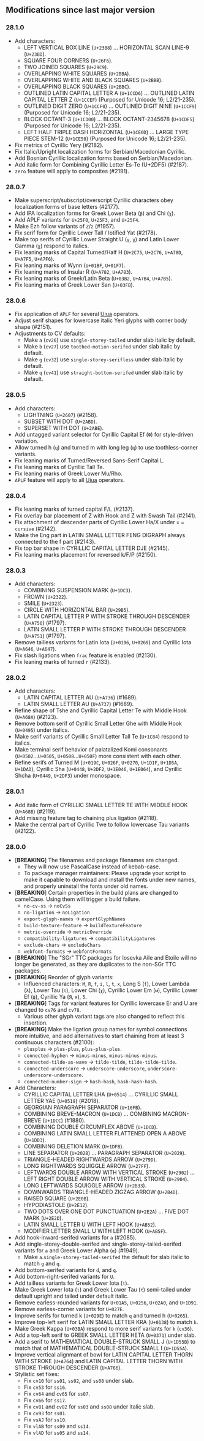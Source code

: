## Modifications since last major version

### 28.1.0

* Add characters:
  - LEFT VERTICAL BOX LINE (`U+23B8`) ... HORIZONTAL SCAN LINE-9 (`U+23BD`).
  - SQUARE FOUR CORNERS (`U+26F6`).
  - TWO JOINED SQUARES (`U+29C9`).
  - OVERLAPPING WHITE SQUARES (`U+2BBA`).
  - OVERLAPPING WHITE AND BLACK SQUARES (`U+2BBB`).
  - OVERLAPPING BLACK SQUARES (`U+2BBC`).
  - OUTLINED LATIN CAPITAL LETTER A (`U+1CCD6`) ... OUTLINED LATIN CAPITAL LETTER Z (`U+1CCEF`) (Purposed for Unicode 16; L2/21-235).
  - OUTLINED DIGIT ZERO (`U+1CCF0`) ... OUTLINED DIGIT NINE (`U+1CCF9`) (Purposed for Unicode 16; L2/21-235).
  - BLOCK OCTANT-3 (`U+1CD00`) ... BLOCK OCTANT-2345678 (`U+1CDE5`) (Purposed for Unicode 16; L2/21-235).
  - LEFT HALF TRIPLE DASH HORIZONTAL (`U+1CE0D`) ... LARGE TYPE PIECE STEM-12 (`U+1CE50`) (Purposed for Unicode 16; L2/21-235).
* Fix metrics of Cyrillic Yery (#2182).
* Fix Italic/Upright localization forms for Serbian/Macedonian Cyrillic.
* Add Bosnian Cyrillic localization forms based on Serbian/Macedonian.
* Add italic form for Combining Cyrillic Letter Es-Te (U+2DF5) (#2187).
* `zero` feature will apply to composites (#2191).


### 28.0.7

* Make superscript/subscript/overscript Cyrillic characters obey localization forms of base letters (#2177).
* Add IPA localization forms for Greek Lower Beta (`β`) and Chi (`χ`).
* Add APLF variants for `U+25F0`, `U+25F3`, and `U+25F4`.
* Make Ezh follow variants of `Z`/`z` (#1957).
* Fix serif form for Cyrillic Lower Tall / Iotified Yat (#2178).
* Make top serifs of Cyrillic Lower Straight U (`ү`, `ұ`) and Latin Lower Gamma (`ɣ`) respond to italics.
* Fix leaning marks of Capital Turned/Half H (`U+2C75`, `U+2C76`, `U+A78D`, `U+A7F5`, `U+A7F6`).
* Fix leaning marks of Wynn (`U+01BF`, `U+01F7`).
* Fix leaning marks of Insular R (`U+A782`, `U+A783`).
* Fix leaning marks of Greek/Latin Beta (`U+03B2`, `U+A7B4`, `U+A7B5`).
* Fix leaning marks of Greek Lower San (`U+03FB`).


### 28.0.6

* Fix application of `APLF` for several [Uiua](https://www.uiua.org/) operators.
* Adjust serif shapes for lowercase italic Yeri glyphs with corner body shape (#2151).
* Adjustments to CV defaults:
  - Make `a` (`cv26`) use `single-storey-tailed` under slab italic by default.
  - Make `b` (`cv27`) use `toothed-motion-serifed` under slab italic by default.
  - Make `g` (`cv32`) use `single-storey-serifless` under slab italic by default.
  - Make `q` (`cv41`) use `straight-bottom-serifed` under slab italic by default.


### 28.0.5

* Add characters:
  - LIGHTNING (`U+2607`) (#2158).
  - SUBSET WITH DOT (`U+2ABD`).
  - SUPERSET WITH DOT (`U+2ABE`).
* Add untagged variant selector for Cyrillic Capital Ef (`Ф`) for style-driven variation.
* Allow turned h (`ɥ`) and turned m with long leg (`ɰ`) to use toothless-corner variants.
* Fix leaning marks of Turned/Reversed Sans-Serif Capital L.
* Fix leaning marks of Cyrillic Tall Te.
* Fix leaning marks of Greek Lower Mu/Rho.
* `APLF` feature will apply to all [Uiua](https://www.uiua.org/) operators.


### 28.0.4

* Fix leaning marks of turned capital F/L (#2137).
* Fix overlay bar placement of Z with Hook and Z with Swash Tail (#2141).
* Fix attachment of descender parts of Cyrillic Lower Ha/X under `x` = `cursive` (#2142).
* Make the Eng part in LATIN SMALL LETTER FENG DIGRAPH always connected to the f part (#2143).
* Fix top bar shape in CYRILLIC CAPITAL LETTER DJE (#2145).
* Fix leaning marks placement for reversed k/F/P (#2150).


### 28.0.3

* Add characters:
  - COMBINING SUSPENSION MARK (`U+1DC3`).
  - FROWN (`U+2322`).
  - SMILE (`U+2323`).
  - CIRCLE WITH HORIZONTAL BAR (`U+29B5`).
  - LATIN CAPITAL LETTER P WITH STROKE THROUGH DESCENDER (`U+A750`) (#1797).
  - LATIN SMALL LETTER P WITH STROKE THROUGH DESCENDER (`U+A751`) (#1797).
* Remove tailless variants for Latin Iota (`U+0196`, `U+0269`) and Cyrillic Iota (`U+A646`, `U+A647`).
* Fix slash ligations when `frac` feature is enabled (#2130).
* Fix leaning marks of turned `r` (#2133).


### 28.0.2

* Add characters:
  - LATIN CAPITAL LETTER AU (`U+A736`) (#1689).
  - LATIN SMALL LETTER AU (`U+A737`) (#1689).
* Refine shape of Tshe and Cyrillic Capital Letter Te with Middle Hook (`U+A68A`) (#2123).
* Remove bottom serif of Cyrillic Small Letter Ghe with Middle Hook (`U+0495`) under italics.
* Make serif variants of Cyrillic Small Letter Tall Te (`U+1C84`) respond to italics.
* Make terminal serif behavior of palatalized Komi consonants (`U+0502`...`U+0505`, `U+0508`...`U+050F`) more consistent with each other.
* Refine serifs of Turned M (`U+019C`, `U+026F`, `U+0270`, `U+1D1F`, `U+1D5A`, `U+1DAD`), Cyrillic Sha (`U+0448`, `U+2DF2`, `U+1E046`, `U+1E064`), and Cyrillic Shcha (`U+0449`, `U+2DF3`) under monospace.


### 28.0.1

* Add italic form of CYRILLIC SMALL LETTER TE WITH MIDDLE HOOK (`U+A68B`) (#2119).
* Add missing feature tag to chaining plus ligation (#2118).
* Make the central part of Cyrillic Twe to follow lowercase Tau variants (#2122).


### 28.0.0

* \[**BREAKING**\] The filenames and package filenames are changed.
   - They will now use PascalCase instead of kebab-case.
   - To package manager maintainers: Please upgrade your script to make it capable to download and install the fonts under new names, and properly uninstall the fonts under old names.
* \[**BREAKING**\] Certain properties in the build plans are changed to camelCase. Using them will trigger a build failure.
   - `no-cv-ss` → `noCvSs`
   - `no-ligation` → `noLigation`
   - `export-glyph-names` → `exportGlyphNames`
   - `build-texture-feature` → `buildTextureFeature`
   - `metric-override` → `metricOverride`
   - `compatibility-ligatures` → `compatibilityLigatures`
   - `exclude-chars` → `excludeChars`
   - `webfont-formats` → `webfontFormats`
* \[**BREAKING**\] The "SGr" TTC packages for Iosevka Aile and Etoile will no longer be generated, as they are duplicates to the non-SGr TTC packages.
* \[**BREAKING**\] Reorder of glyph variants:
   - Influenced characters: `M`, `R`, `f`, `i`, `l`, `t`, `x`, Long S (`ſ`), Lower Lambda (`λ`), Lower Tau (`τ`), Lower Chi (`χ`), Cyrillic Lower Em (`м`), Cyrillic Lower Ef (`ф`), Cyrillic Ya (`Я`, `я`), `5`.
* \[**BREAKING**\] Tags for variant features for Cyrillic lowercase Er and U are changed to `cv76` and `cv78`.
   - Various other glyph variant tags are also changed to reflect this insertion.
* \[**BREAKING**\] Make the ligation group names for symbol connections more intuitive, and add alternatives to start chaining from at least 3 continuous characters (#2100):
   - `plusplus` → `plus-plus`, `plus-plus-plus`.
   - `connected-hyphen` → `minus-minus`, `minus-minus-minus`.
   - `connected-tilde-as-wave` → `tilde-tilde`, `tilde-tilde-tilde`.
   - `connected-underscore` → `underscore-underscore`, `underscore-underscore-underscore`.
   - `connected-number-sign` → `hash-hash`, `hash-hash-hash`.
* Add Characters:
  - CYRILLIC CAPITAL LETTER LHA (`U+0514`) ... CYRILLIC SMALL LETTER YAE (`U+0519`) (#2018).
  - GEORGIAN PARAGRAPH SEPARATOR (`U+10FB`).
  - COMBINING BREVE-MACRON (`U+1DCB`) ... COMBINING MACRON-BREVE (`U+1DCC`) (#1880).
  - COMBINING DOUBLE CIRCUMFLEX ABOVE (`U+1DCD`).
  - COMBINING LATIN SMALL LETTER FLATTENED OPEN A ABOVE (`U+1DD3`).
  - COMBINING DELETION MARK (`U+1DFB`).
  - LINE SEPARATOR (`U+2028`) ... PARAGRAPH SEPARATOR (`U+2029`).
  - TRIANGLE-HEADED RIGHTWARDS ARROW (`U+279D`).
  - LONG RIGHTWARDS SQUIGGLE ARROW (`U+27FF`).
  - LEFTWARDS DOUBLE ARROW WITH VERTICAL STROKE (`U+2902`) ... LEFT RIGHT DOUBLE ARROW WITH VERTICAL STROKE (`U+2904`).
  - LONG LEFTWARDS SQUIGGLE ARROW (`U+2B33`).
  - DOWNWARDS TRIANGLE-HEADED ZIGZAG ARROW (`U+2B4D`).
  - RAISED SQUARE (`U+2E0B`).
  - HYPODIASTOLE (`U+2E12`).
  - TWO DOTS OVER ONE DOT PUNCTUATION (`U+2E2A`) ... FIVE DOT MARK (`U+2E2D`).
  - LATIN SMALL LETTER U WITH LEFT HOOK (`U+AB52`).
  - MODIFIER LETTER SMALL U WITH LEFT HOOK (`U+AB5F`).
* Add hook-inward-serifed variants for `a` (#2085).
* Add single-storey-double-serifed and single-storey-tailed-serifed variants for `a` and Greek Lower Alpha (`α`) (#1949).
  - Make `a`.`single-storey-tailed-serifed` the default for slab italic to match `g` and `q`.
* Add bottom-serifed variants for `d`, and `q`.
* Add bottom-right-serifed variants for `U`.
* Add tailless variants for Greek Lower Iota (`ι`).
* Make Greek Lower Iota (`ι`) and Greek Lower Tau (`τ`) semi-tailed under default upright and tailed under default italic.
* Remove earless-rounded variants for `U+01A5`, `U+0256`, `U+02A0`, and `U+1D91`.
* Remove earless-corner variants for `U+027E`.
* Improve serifs for turned k (`U+029E`) to match `q` and turned h (`U+0265`).
* Improve top-left serif for LATIN SMALL LETTER KRA (`U+0138`) to match `k`.
* Make Greek Kappa (`U+03BA`) respond to more serif variants for `k` (`cv36`).
* Add a top-left serif to GREEK SMALL LETTER HETA (`U+0371`) under slab.
* Add a serif to MATHEMATICAL DOUBLE-STRUCK SMALL J (`U+1D55B`) to match that of MATHEMATICAL DOUBLE-STRUCK SMALL I (`U+1D55A`).
* Improve vertical alignmant of bowl for LATIN CAPITAL LETTER THORN WITH STROKE (`U+A764`) and LATIN CAPITAL LETTER THORN WITH STROKE THROUGH DESCENDER (`U+A766`).
* Stylistic set fixes:
  - Fix `cv10` for `ss01`, `ss02`, and `ss08` under slab.
  - Fix `cv53` for `ss16`.
  - Fix `cv64` and `cv65` for `ss07`.
  - Fix `cv66` for `ss17`.
  - Fix `cv81` and `cv82` for `ss03` and `ss08` under italic slab.
  - Fix `cv93` for `ss01`.
  - Fix `vsAJ` for `ss10`.
  - Fix `vlAB` for `ss09` and `ss14`.
  - Fix `vlAD` for `ss05` and `ss14`.

